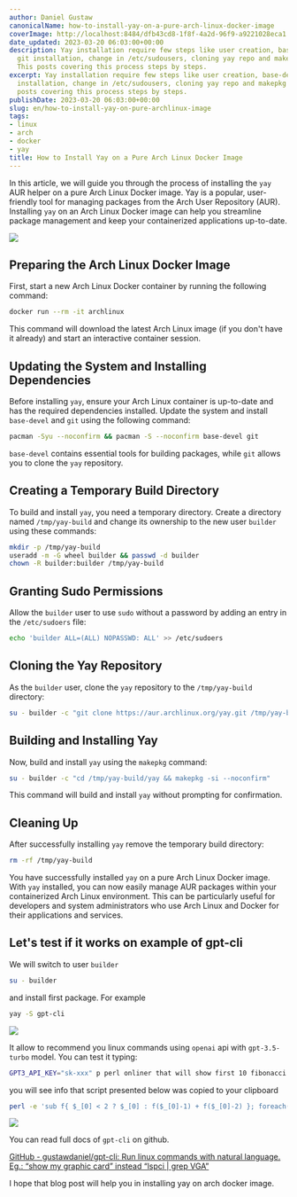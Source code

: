 ```yaml
---
author: Daniel Gustaw
canonicalName: how-to-install-yay-on-a-pure-arch-linux-docker-image
coverImage: http://localhost:8484/dfb43cd8-1f8f-4a2d-96f9-a9221028eca1.avif
date_updated: 2023-03-20 06:03:00+00:00
description: Yay installation require few steps like user creation, base-devel and
  git installation, change in /etc/sudousers, cloning yay repo and makepkg on it.
  This posts covering this process steps by steps.
excerpt: Yay installation require few steps like user creation, base-devel and git
  installation, change in /etc/sudousers, cloning yay repo and makepkg on it. This
  posts covering this process steps by steps.
publishDate: 2023-03-20 06:03:00+00:00
slug: en/how-to-install-yay-on-pure-archlinux-image
tags:
- linux
- arch
- docker
- yay
title: How to Install Yay on a Pure Arch Linux Docker Image
---
```




In this article, we will guide you through the process of installing the `yay` AUR helper on a pure Arch Linux Docker image. Yay is a popular, user-friendly tool for managing packages from the Arch User Repository (AUR). Installing `yay` on an Arch Linux Docker image can help you streamline package management and keep your containerized applications up-to-date.

![](http://localhost:8484/6e96a98f-6c66-4687-9621-b29431e820b5.avif)

## Preparing the Arch Linux Docker Image

First, start a new Arch Linux Docker container by running the following command:

```bash
docker run --rm -it archlinux
```

This command will download the latest Arch Linux image (if you don't have it already) and start an interactive container session.

## Updating the System and Installing Dependencies

Before installing `yay`, ensure your Arch Linux container is up-to-date and has the required dependencies installed. Update the system and install `base-devel` and `git` using the following command:

```bash
pacman -Syu --noconfirm && pacman -S --noconfirm base-devel git
```

`base-devel` contains essential tools for building packages, while `git` allows you to clone the `yay` repository.

## Creating a Temporary Build Directory

To build and install `yay`, you need a temporary directory. Create a directory named `/tmp/yay-build` and change its ownership to the new user `builder` using these commands:

```bash
mkdir -p /tmp/yay-build
useradd -m -G wheel builder && passwd -d builder
chown -R builder:builder /tmp/yay-build
```

## Granting Sudo Permissions

Allow the `builder` user to use `sudo` without a password by adding an entry in the `/etc/sudoers` file:

```bash
echo 'builder ALL=(ALL) NOPASSWD: ALL' >> /etc/sudoers
```

## Cloning the Yay Repository

As the `builder` user, clone the `yay` repository to the `/tmp/yay-build` directory:

```bash
su - builder -c "git clone https://aur.archlinux.org/yay.git /tmp/yay-build/yay"
```

## Building and Installing Yay

Now, build and install `yay` using the `makepkg` command:

```bash
su - builder -c "cd /tmp/yay-build/yay && makepkg -si --noconfirm"
```

This command will build and install `yay` without prompting for confirmation.

## Cleaning Up

After successfully installing `yay` remove the temporary build directory:

```bash
rm -rf /tmp/yay-build
```

You have successfully installed `yay` on a pure Arch Linux Docker image. With `yay` installed, you can now easily manage AUR packages within your containerized Arch Linux environment. This can be particularly useful for developers and system administrators who use Arch Linux and Docker for their applications and services.

## Let's test if it works on example of gpt-cli

We will switch to user `builder`

```bash
su - builder
```

and install first package. For example

```bash
yay -S gpt-cli
```

![](http://localhost:8484/43be4bb9-02a5-4b86-b987-72fcd9f4c485.avif)

It allow to recommend you linux commands using `openai` api with `gpt-3.5-turbo` model. You can test it typing:

```bash
GPT3_API_KEY="sk-xxx" p perl onliner that will show first 10 fibonacci sequence elements
```

you will see info that script presented below was copied to your clipboard

```bash
perl -e 'sub f{ $_[0] < 2 ? $_[0] : f($_[0]-1) + f($_[0]-2) }; foreach(0..9){ print f($_), "\n"; }'
```

![](http://localhost:8484/8743f013-5a07-42fc-bde9-43ec61fad1d2.avif)

You can read full docs of `gpt-cli` on github.

[GitHub - gustawdaniel/gpt-cli: Run linux commands with natural language. Eg.: “show my graphic card” instead “lspci | grep VGA”](https://github.com/gustawdaniel/gpt-cli)

I hope that blog post will help you in installing yay on arch docker image.
